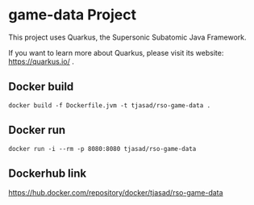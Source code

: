 # game-data Project

This project uses Quarkus, the Supersonic Subatomic Java Framework.

If you want to learn more about Quarkus, please visit its website: https://quarkus.io/ .

## Docker build
```shell script
docker build -f Dockerfile.jvm -t tjasad/rso-game-data .
```

## Docker run

```shell script
docker run -i --rm -p 8080:8080 tjasad/rso-game-data
```

## Dockerhub link

https://hub.docker.com/repository/docker/tjasad/rso-game-data
